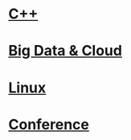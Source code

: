 # [C++](https://github.com/DevStarSJ/Study/wiki/Cpp)

# [Big Data & Cloud](https://github.com/DevStarSJ/Study/tree/master/Blog/BigData)

# [Linux](https://github.com/DevStarSJ/Study/tree/master/Blog/Linux)

# [Conference](https://github.com/DevStarSJ/Study/tree/master/Blog/Conference)
